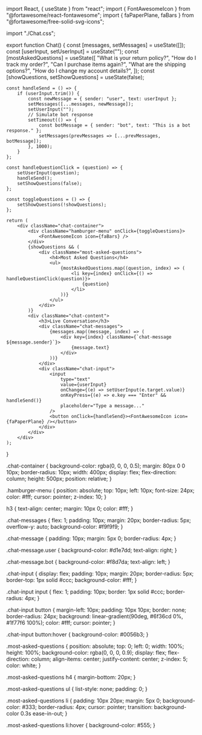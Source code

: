 import React, { useState } from "react";
import { FontAwesomeIcon } from "@fortawesome/react-fontawesome";
import { faPaperPlane, faBars } from "@fortawesome/free-solid-svg-icons";

import "./Chat.css";

export function Chat() {
    const [messages, setMessages] = useState([]);
    const [userInput, setUserInput] = useState("");
    const [mostAskedQuestions] = useState([
        "What is your return policy?",
        "How do I track my order?",
        "Can I purchase items again?",
        "What are the shipping options?",
        "How do I change my account details?",
    ]);
    const [showQuestions, setShowQuestions] = useState(false);

    const handleSend = () => {
        if (userInput.trim()) {
            const newMessage = { sender: "user", text: userInput };
            setMessages([...messages, newMessage]);
            setUserInput("");
            // Simulate bot response
            setTimeout(() => {
                const botMessage = { sender: "bot", text: "This is a bot response." };
                setMessages(prevMessages => [...prevMessages, botMessage]);
            }, 1000);
        }
    };

    const handleQuestionClick = (question) => {
        setUserInput(question);
        handleSend();
        setShowQuestions(false);
    };

    const toggleQuestions = () => {
        setShowQuestions(!showQuestions);
    };

    return (
        <div className="chat-container">
            <div className="hamburger-menu" onClick={toggleQuestions}>
                <FontAwesomeIcon icon={faBars} />
            </div>
            {showQuestions && (
                <div className="most-asked-questions">
                    <h4>Most Asked Questions</h4>
                    <ul>
                        {mostAskedQuestions.map((question, index) => (
                            <li key={index} onClick={() => handleQuestionClick(question)}>
                                {question}
                            </li>
                        ))}
                    </ul>
                </div>
            )}
            <div className="chat-content">
                <h3>Live Conversation</h3>
                <div className="chat-messages">
                    {messages.map((message, index) => (
                        <div key={index} className={`chat-message ${message.sender}`}>
                            {message.text}
                        </div>
                    ))}
                </div>
                <div className="chat-input">
                    <input
                        type="text"
                        value={userInput}
                        onChange={(e) => setUserInput(e.target.value)}
                        onKeyPress={(e) => e.key === "Enter" && handleSend()}
                        placeholder="Type a message..."
                    />
                    <button onClick={handleSend}><FontAwesomeIcon icon={faPaperPlane} /></button>
                </div>
            </div>
        </div>
    );
}








.chat-container {
    background-color: rgba(0, 0, 0, 0.5);
    margin: 80px 0 0 10px;
    border-radius: 10px;
    width: 400px;
    display: flex;
    flex-direction: column;
    height: 500px;
    position: relative;
}

.hamburger-menu {
    position: absolute;
    top: 10px;
    left: 10px;
    font-size: 24px;
    color: #fff;
    cursor: pointer;
    z-index: 10;
}

h3 {
    text-align: center;
    margin: 10px 0;
    color: #fff;
}

.chat-messages {
    flex: 1;
    padding: 10px;
    margin: 20px;
    border-radius: 5px;
    overflow-y: auto;
    background-color: #f9f9f9;
}

.chat-message {
    padding: 10px;
    margin: 5px 0;
    border-radius: 4px;
}

.chat-message.user {
    background-color: #d1e7dd;
    text-align: right;
}

.chat-message.bot {
    background-color: #f8d7da;
    text-align: left;
}

.chat-input {
    display: flex;
    padding: 10px;
    margin: 20px;
    border-radius: 5px;
    border-top: 1px solid #ccc;
    background-color: #fff;
}

.chat-input input {
    flex: 1;
    padding: 10px;
    border: 1px solid #ccc;
    border-radius: 4px;
}

.chat-input button {
    margin-left: 10px;
    padding: 10px 10px;
    border: none;
    border-radius: 24px;
    background: linear-gradient(90deg, #6f36cd 0%, #1f77f6 100%);
    color: #fff;
    cursor: pointer;
}

.chat-input button:hover {
    background-color: #0056b3;
}

.most-asked-questions {
    position: absolute;
    top: 0;
    left: 0;
    width: 100%;
    height: 100%;
    background-color: rgba(0, 0, 0, 0.9);
    display: flex;
    flex-direction: column;
    align-items: center;
    justify-content: center;
    z-index: 5;
    color: white;
}

.most-asked-questions h4 {
    margin-bottom: 20px;
}

.most-asked-questions ul {
    list-style: none;
    padding: 0;
}

.most-asked-questions li {
    padding: 10px 20px;
    margin: 5px 0;
    background-color: #333;
    border-radius: 4px;
    cursor: pointer;
    transition: background-color 0.3s ease-in-out;
}

.most-asked-questions li:hover {
    background-color: #555;
}
